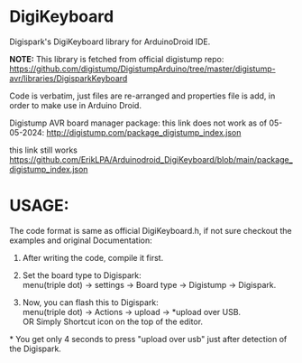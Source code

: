 # DigiKeyboard
Digispark's DigiKeyboard library for ArduinoDroid IDE.  

**NOTE:** This library is fetched from official digistump repo:  
https://github.com/digistump/DigistumpArduino/tree/master/digistump-avr/libraries/DigisparkKeyboard 

Code is verbatim, just files are re-arranged and properties file is add, in order to make use in Arduino Droid.  

 Digistump AVR board manager package:
 this link does not work as of 05-05-2024:
 http://digistump.com/package_digistump_index.json
 
 this link still works
  https://github.com/ErikLPA/Arduinodroid_DigiKeyboard/blob/main/package_digistump_index.json

# USAGE:
 The code format is same as official DigiKeyboard.h, if not sure checkout the examples and original Documentation:  

1. After writing the code, compile it first.

2. Set the board type to Digispark:  
menu(triple dot) -> settings -> Board type -> Digistump -> Digispark.

3. Now, you can flash this to Digispark:  
menu(triple dot) -> Actions -> upload -> *upload over USB.  
OR Simply Shortcut icon on the top of the editor.
  
\* You get only 4 seconds to press "upload over usb" just after detection of  the Digispark.
